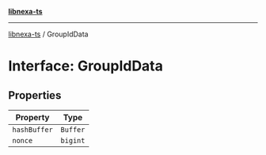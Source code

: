 [**libnexa-ts**](../index.md)

***

[libnexa-ts](../index.md) / GroupIdData

# Interface: GroupIdData

## Properties

| Property | Type |
| ------ | ------ |
| <a id="hashbuffer"></a> `hashBuffer` | `Buffer` |
| <a id="nonce"></a> `nonce` | `bigint` |
